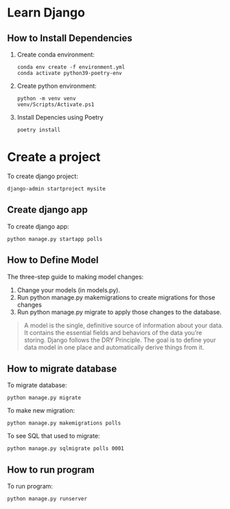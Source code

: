 # Learn Django

## How to Install Dependencies

1. Create conda environment:

    ```
    conda env create -f environment.yml
    conda activate python39-poetry-env
    ```

2. Create python environment:

    ```
    python -m venv venv
    venv/Scripts/Activate.ps1
    ```

2. Install Depencies using Poetry
    ```
    poetry install
    ```

# Create a project

To create django project:
```
django-admin startproject mysite
```

## Create django app

To create django app:

```
python manage.py startapp polls
```

## How to Define Model

The three-step guide to making model changes:

1. Change your models (in models.py).
2. Run python manage.py makemigrations to create migrations for those changes
3. Run python manage.py migrate to apply those changes to the database.

> A model is the single, definitive source of information about your data. It contains the essential fields and behaviors of the data you’re storing. Django follows the DRY Principle. The goal is to define your data model in one place and automatically derive things from it.

## How to migrate database

To migrate database:

```
python manage.py migrate
```

To make new migration:
```
python manage.py makemigrations polls
```

To see SQL that used to migrate:
```
python manage.py sqlmigrate polls 0001
```

## How to run program

To run program:

```
python manage.py runserver
```
